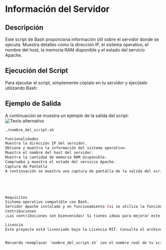 # Información del Servidor

## Descripción
Este script de Bash proporciona información útil sobre el servidor donde se ejecuta. Muestra detalles como la dirección IP, el sistema operativo, el nombre del host, la memoria RAM disponible y el estado del servicio Apache.

## Ejecución del Script
Para ejecutar el script, simplemente cópialo en tu servidor y ejecútalo utilizando Bash:
## Ejemplo de Salida
A continuación se muestra un ejemplo de la salida del script:
![Texto alternativo](https://i.imgur.com/EAWJOHE.png)


```bash
./nombre_del_script.sh

Funcionalidades
Muestra la dirección IP del servidor.
Obtiene y muestra la información del sistema operativo.
Muestra el nombre del host del servidor.
Muestra la cantidad de memoria RAM disponible.
Comprueba y muestra el estado del servicio Apache.
Captura de Pantalla
A continuación se muestra una captura de pantalla de la salida del script:





Requisitos
Sistema operativo compatible con Bash.
Servidor Apache instalado y en funcionamiento (si se utiliza la función de verificación del estado del servicio Apache).
Contribuciones
¡Las contribuciones son bienvenidas! Si tienes ideas para mejorar este script o encuentras algún problema, no dudes en crear un issue o enviar un pull request.

Licencia
Este proyecto está licenciado bajo la Licencia MIT. Consulta el archivo LICENSE para obtener más detalles.


Recuerda reemplazar `nombre_del_script.sh` con el nombre real de tu script. Además, asegúrate de incluir una captura de pantalla (`screenshot.png`) de la salida del script para proporcionar una referencia visual rápida. ¡Espero que esto te ayude! Si necesitas alguna modificación o tienes más preguntas, ¡avísame!
